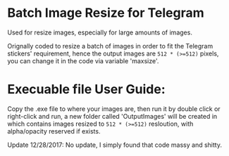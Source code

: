 # Batch Image Resize for Telegram

Used for resize images, especially for large amounts of images.

Orignally coded to resize a batch of images in order to fit the Telegram stickers' requirement, hence the output images are `512 * (>=512)` pixels, you can change it in the code via variable 'maxsize'.

# Execuable file User Guide:

Copy the .exe file to where your images are, then run it by double click or right-click and run, a new folder called 'OutputImages' will be created in which contains images resized to `512 * (>=512)` resloution, with alpha/opacity reserved if exists.

Update 12/28/2017: No update, I simply found that code massy and shitty.
